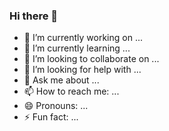 ### Hi there 👋
- 🔭 I’m currently working on ...
- 🌱 I’m currently learning ...
- 👯 I’m looking to collaborate on ...
- 🤔 I’m looking for help with ...
- 💬 Ask me about ...
- 📫 How to reach me: ...
- 😄 Pronouns: ...
- ⚡ Fun fact: ...
<!--
**PaulWang1905/paulwang1905** is a ✨ _special_ ✨ repository because its `README.md` (this file) appears on your GitHub profile.

Here are some ideas to get you started:


-->
